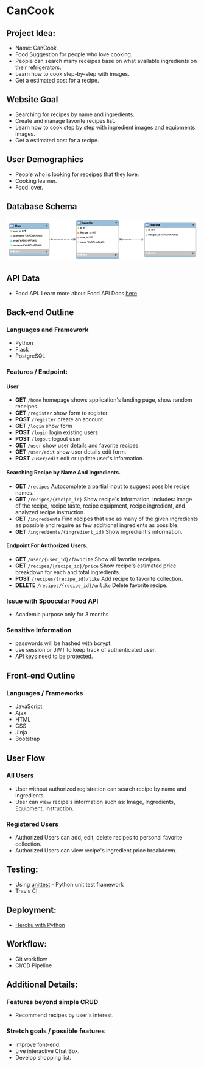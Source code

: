 # CanCook

## Project Idea:
- Name: CanCook
- Food Suggestion for people who love cooking.
- People can search many receipes base on what available ingredients on their refrigerators.
- Learn how to cook step-by-step with images.
- Get a estimated cost for a recipe.

## Website Goal
- Searching for recipes by name and ingredients.
- Create and manage favorite recipes list.
- Learn how to cook step by step with ingredient images and equipments images.
- Get a estimated cost for a recipe.

## User Demographics
- People who is looking for receipes that they love.
- Cooking learner.
- Food lover.
## Database Schema
 ![cancook EER Diagram](/asset/cancook-diagram.png)

## API Data
- Food API. Learn more about Food API Docs [here](https://spoonacular.com/food-api/docs)

## Back-end Outline

### Languages and Framework
- Python
- Flask
- PostgreSQL

### Features / Endpoint:

#### User
- **GET** `/home` homepage shows application's landing page, show random receipes.
- **GET** `/register` show form to register 
- **POST** `/register` create an account
- **GET** `/login` show form 
- **POST** `/login` login existing users
- **POST** `/logout` logout user
- **GET** `/user` show user details and favorite recipes.
- **GET** `/user/edit` show user details edit form.
- **POST** `/user/edit` edit or update user's information.

#### Searching Recipe by Name And Ingredients.
- **GET** `/recipes` Autocomplete a partial input to suggest possible recipe names. 
- **GET** `/recipes/{recipe_id}` Show recipe's information, includes: image of the recipe, recipe taste, recipe equipment, recipe ingredient, and analyzed recipe instruction.
- **GET** `/ingredients` Find recipes that use as many of the given ingredients as possible and require as few additional ingredients as possible.
- **GET** `/ingredients/{ingredient_id}` Show ingredient's information.

#### Endpoint For Authorized Users.
- **GET** `/user/{user_id}/favorite` Show all favorite receipes.
- **GET** `/recipes/{recipe_id}/price` Show recipe's estimated price breakdown for each and total ingredients.
- **POST** `/recipes/{recipe_id}/like` Add recipe to favorite collection. 
- **DELETE** `/recipes/{recipe_id}/unlike` Delete favorite recipe.

### Issue with Spoocular Food API
- Academic purpose only for 3 months

### Sensitive Information
- passwords will be hashed with bcrypt.
- use session or JWT to keep track of authenticated user.
- API keys need to be protected.

## Front-end Outline

### Languages / Frameworks
- JavaScript
- Ajax
- HTML
- CSS
- Jinja
- Bootstrap

## User Flow

### All Users
- User without authorized registration can search recipe by name and ingredients.
- User can view recipe's information such as: Image, Ingredients, Equipment, Instruction.

### Registered Users
- Authorized Users can add, edit, delete recipes to personal favorite collection.
- Authorized Users can view recipe's ingredient price breakdown.

## Testing:
- Using [unittest](https://docs.python.org/3/library/unittest.html) - Python unit test framework
- Travis CI 

## Deployment:
- [Heroku with Python](https://devcenter.heroku.com/articles/getting-started-with-python)

## Workflow:
- Git workflow
- CI/CD Pipeline

## Additional Details:

### Features beyond simple CRUD
- Recommend recipes by user's interest.

### Stretch goals / possible features
- Improve font-end.
- Live interactive Chat Box.
- Develop shopping list.
